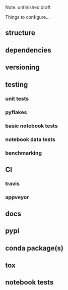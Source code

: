 Note: unfinished draft

Things to configure...


## structure


## dependencies


## versioning


## testing


### unit tests


### pyflakes


### basic notebook tests


### notebook data tests


### benchmarking


## CI

### travis


### appveyor



## docs


## pypi


## conda package(s)


## tox



## notebook tests



